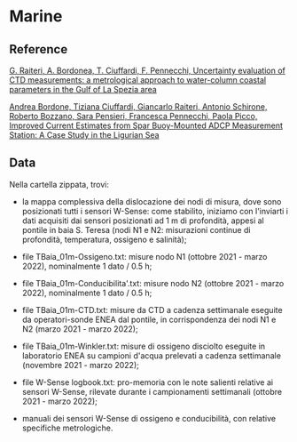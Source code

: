 # Marine

## Reference

[G. Raiteri, A. Bordonea, T. Ciuffardi, F. Pennecchi, Uncertainty evaluation of CTD measurements: a metrological approach to water-column coastal parameters in the Gulf of La Spezia area](https://github.com/Multifaceted/Marine/blob/main/paper/Uncertainty%20evaluation%20of%20CTD%20measurements%20a%20metrological%20approach%20to.pdf)

[Andrea Bordone, Tiziana Ciuffardi, Giancarlo Raiteri, Antonio Schirone, Roberto Bozzano,
Sara Pensieri, Francesca Pennecchi, Paola Picco, Improved Current Estimates from Spar Buoy-Mounted ADCP
Measurement Station: A Case Study in the Ligurian Sea](https://github.com/Multifaceted/Marine/blob/main/paper/Improved%20Current%20Estimates%20from%20Spar%20Buoy-Mounted%20ADCP.pdf)

## Data
Nella cartella zippata, trovi:

- la mappa complessiva della dislocazione dei nodi di misura, dove 
sono posizionati tutti i sensori W-Sense: come stabilito, iniziamo con 
l'inviarti i dati acquisiti dai sensori posizionati ad 1 m di 
profondità, appesi al pontile in baia S. Teresa (nodi N1 e N2: 
misurazioni continue di profondità, temperatura, ossigeno e salinità);

- file TBaia_01m-Ossigeno.txt: misure nodo N1 (ottobre 2021 - marzo 
2022), nominalmente 1 dato / 0.5 h;

- file TBaia_01m-Conducibilita'.txt: misure nodo N2 (ottobre 2021 - 
marzo 2022), nominalmente 1 dato / 0.5 h;

- file TBaia_01m-CTD.txt: misure da CTD a cadenza settimanale eseguite 
da operatori-sonde ENEA dal pontile, in corrispondenza dei nodi N1 e 
N2 (marzo 2021 - marzo 2022);

- file TBaia_01m-Winkler.txt: misure di ossigeno disciolto eseguite in 
laboratorio ENEA su campioni d'acqua prelevati a cadenza settimanale 
(novembre 2021 - marzo 2022);

- file W-Sense logbook.txt: pro-memoria con le note salienti relative 
ai sensori W-Sense, rilevate durante i campionamenti settimanali 
(ottobre 2021 - marzo 2022);

- manuali dei sensori W-Sense di ossigeno e conducibilità, con 
relative specifiche metrologiche.
